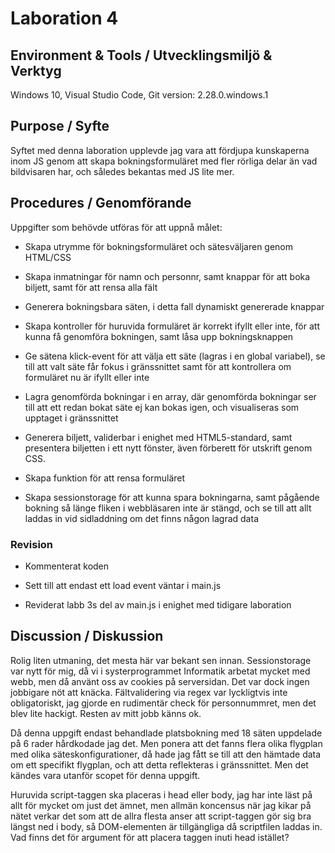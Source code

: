 
# Laboration 4
## Environment & Tools / Utvecklingsmiljö & Verktyg
Windows 10, Visual Studio Code, Git version: 2.28.0.windows.1

## Purpose / Syfte
Syftet med denna laboration upplevde jag vara att fördjupa kunskaperna
inom JS genom att skapa bokningsformuläret med fler rörliga delar än
vad bildvisaren har, och således bekantas med JS lite mer.

## Procedures / Genomförande
Uppgifter som behövde utföras för att uppnå målet:

- Skapa utrymme för bokningsformuläret och sätesväljaren genom
  HTML/CSS

- Skapa inmatningar för namn och personnr, samt knappar för att boka
  biljett, samt för att rensa alla fält

- Generera bokningsbara säten, i detta fall dynamiskt genererade knappar

- Skapa kontroller för huruvida formuläret är korrekt ifyllt eller inte,
  för att kunna få genomföra bokningen, samt låsa upp bokningsknappen

- Ge sätena klick-event för att välja ett säte (lagras i en global 
  variabel), se till att valt säte får fokus i gränssnittet samt 
  för att kontrollera om formuläret nu är ifyllt eller inte

- Lagra genomförda bokningar i en array, där genomförda bokningar ser
  till att ett redan bokat säte ej kan bokas igen, och visualiseras 
  som upptaget i gränssnittet

- Generera biljett, validerbar i enighet med HTML5-standard, samt   presentera
  biljetten i ett nytt fönster, även förberett för utskrift genom CSS.

- Skapa funktion för att rensa formuläret

- Skapa sessionstorage för att kunna spara bokningarna, samt pågående bokning
  så länge fliken i webbläsaren inte är stängd, och se till att allt laddas in
  vid sidladdning om det finns någon lagrad data

### Revision
- Kommenterat koden

- Sett till att endast ett load event väntar i main.js

- Reviderat labb 3s del av main.js i enighet med tidigare laboration
  

## Discussion / Diskussion
Rolig liten utmaning, det mesta här var bekant sen innan. Sessionstorage var nytt för mig, då vi i systerprogrammet Informatik arbetat mycket med webb, men då använt oss av cookies på serversidan. Det var dock ingen jobbigare nöt att knäcka.
Fältvalidering via regex var lyckligtvis inte obligatoriskt, jag gjorde en rudimentär check för personnummret, men det blev lite hackigt. Resten av mitt jobb känns ok.

Då denna uppgift endast behandlade platsbokning med 18 säten uppdelade på 6 rader hårdkodade jag det. Men ponera att det fanns flera olika flygplan med olika säteskonfigurationer, då hade jag fått se till att den hämtade data om ett specifikt flygplan, och att detta reflekteras i gränssnittet. Men det kändes vara utanför scopet för denna uppgift.

Huruvida script-taggen ska placeras i head eller body, jag har inte läst på 
allt för mycket om just det ämnet, men allmän koncensus när jag kikar på
nätet verkar det som att de allra flesta anser att script-taggen gör sig bra
längst ned i body, så DOM-elementen är tillgängliga då scriptfilen laddas in.
Vad finns det för argument för att placera taggen inuti head istället?
